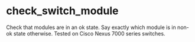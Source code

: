 check_switch_module
===================

Check that modules are in an ok state. Say exactly which module is in non-ok state otherwise. Tested on Cisco Nexus 7000 series switches.
